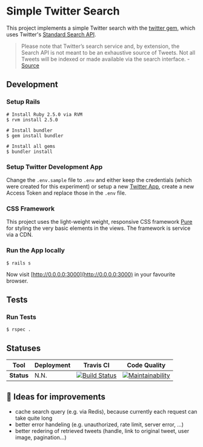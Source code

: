 # Simple Twitter Search

This project implements a simple Twitter search with the [twitter gem](https://github.com/sferik/twitter), which uses Twitter's [Standard Search API](https://developer.twitter.com/en/docs/tweets/search/api-reference/get-search-tweets).

> Please note that Twitter’s search service and, by extension, the Search API is not meant to be an exhaustive source of Tweets. Not all Tweets will be indexed or made available via the search interface. - [Source](https://developer.twitter.com/en/docs/tweets/search/api-reference/get-search-tweets.html)

## Development 
### Setup Rails

```shell
# Install Ruby 2.5.0 via RVM
$ rvm install 2.5.0

# Install bundler
$ gem install bundler

# Install all gems
$ bundler install
```

### Setup Twitter Development App
Change the `.env.sample` file to `.env` and either keep the credentials (which were created for this experiment) or setup a new [Twitter App](https://apps.twitter.com/), create a new Access Token and replace those in the `.env` file. 

### CSS Framework
This project uses the light-weight weight, responsive CSS framework [Pure](https://purecss.io) for styling the very basic elements in the views. The framework is service via a CDN. 

### Run the App locally

```shell
$ rails s
```

Now visit [http://0.0.0.0:3000](http://0.0.0.0:3000) in your favourite browser. 

## Tests
### Run Tests

```shell
$ rspec .
```

## Statuses

|Tool  |           Deployment           |  Travis CI  |Code Quality|
|------|--------------------------------|-------------|------------|
|**Status**| N.N. |[![Build Status](https://travis-ci.org/zfhui/simple-twitter.svg?branch=master)](https://travis-ci.org/zfhui/simple-twitter)|[![Maintainability](https://api.codeclimate.com/v1/badges/a6c6555291a84a6ce7e5/maintainability)](https://codeclimate.com/github/zfhui/simple-twitter/maintainability)|

## 🌟 Ideas for improvements
* cache search query (e.g. via Redis), because currently each request can take quite long
* better error handeling (e.g. unauthorized, rate limit, server error, ...)
* better redering of retrieved tweets (handle, link to original tweet, user image, pagination...)